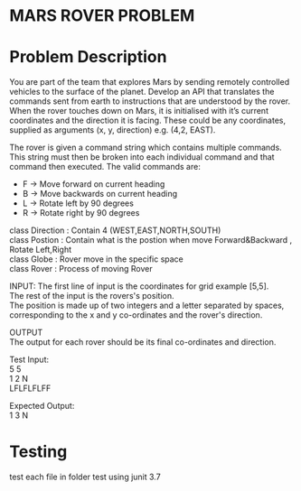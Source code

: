 # MARS ROVER PROBLEM
# Problem Description
You are part of the team that explores Mars by sending remotely controlled vehicles to the surface of the planet. 
Develop an API that translates the commands sent from earth to instructions that are understood by the rover.
When the rover touches down on Mars, it is initialised with it’s current coordinates and the direction
it is facing. These could be any coordinates, supplied as arguments (x, y, direction) e.g. (4,2, EAST).

The rover is given a command string which contains multiple commands. This string must then be
broken into each individual command and that command then executed. The valid commands are:
* F -> Move forward on current heading
* B -> Move backwards on current heading
* L -> Rotate left by 90 degrees
* R -> Rotate right by 90 degrees <br />

 class Direction : Contain 4 (WEST,EAST,NORTH,SOUTH)<br />
 class Postion   : Contain what is the postion when move Forward&Backward , Rotate Left,Right<br />
 class Globe     : Rover move in the specific space<br />
 class Rover     : Process of moving Rover<br />

INPUT:
The first line of input is the coordinates for grid example [5,5].<br />
The rest of the input is the rovers's position.<br />
The position is made up of two integers and a letter separated by spaces, corresponding to the x and y co-ordinates and the rover's direction.<br />

OUTPUT<br />
The output for each rover should be its final co-ordinates and direction.<br />

Test Input:<br />
5 5<br />
1 2 N<br />
LFLFLFLFF<br />

Expected Output:<br />
1 3 N<br />

# Testing
test each file in folder test using junit 3.7 
